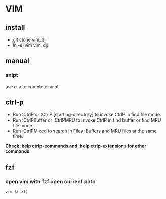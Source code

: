# VIM

## install

- git clone vim\_djj
- ln -s .vim vim\_djj

## manual


### snipt
use c-a to complete snipt





## ctrl-p
- Run :CtrlP or :CtrlP [starting-directory] to invoke CtrlP in find file mode.
- Run :CtrlPBuffer or :CtrlPMRU to invoke CtrlP in find buffer or find MRU file mode.
- Run :CtrlPMixed to search in Files, Buffers and MRU files at the same time.

**Check :help ctrlp-commands and :help ctrlp-extensions for other commands.**

## fzf

### open vim with fzf open current path
```
vim $(fzf)
```



